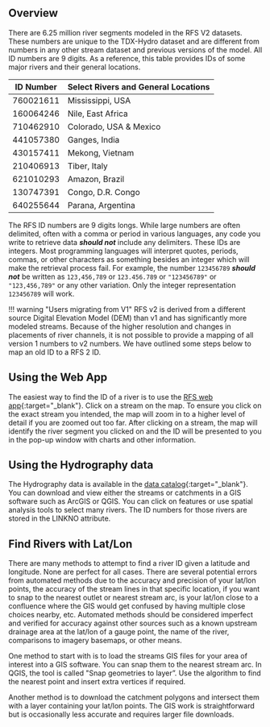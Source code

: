 ## Overview

There are 6.25 million river segments modeled in the RFS V2 datasets. These numbers are unique to the TDX-Hydro dataset and are different from
numbers in any other stream dataset and previous versions of the model. All ID numbers are 9 digits. As a reference, this table provides IDs of some
major rivers and their general locations.

| ID Number | Select Rivers and General Locations |
|-----------|-------------------------------------|
| 760021611 | Mississippi, USA                    |
| 160064246 | Nile, East Africa                   |
| 710462910 | Colorado, USA & Mexico              |
| 441057380 | Ganges, India                       |
| 430157411 | Mekong, Vietnam                     |
| 210406913 | Tiber, Italy                        |
| 621010293 | Amazon, Brazil                      |
| 130747391 | Congo, D.R. Congo                   |
| 640255644 | Parana, Argentina                   |

The RFS ID numbers are 9 digits longs. While large numbers are often delimited, often with a comma or period in various languages, any code you write
to retrieve data ***should not*** include any delimiters. These IDs are integers. Most programming languages will interpret quotes, periods, commas,
or other characters as something besides an integer which will make the retrieval process fail. For example, the number `123456789` ***should not***
be written as `123,456,789` or `123.456.789` or `"123456789"` or `"123,456,789"` or any other variation. Only the integer representation `123456789`
will work.

!!! warning "Users migrating from V1"
    RFS v2 is derived from a different source Digital Elevation Model (DEM) than v1 and has significantly more modeled streams. Because of the higher
    resolution and changes in placements of river channels, it is not possible to provide a mapping of all version 1 numbers to v2 numbers. We have
    outlined some steps below to map an old ID to a RFS 2 ID.

## Using the Web App

The easiest way to find the ID of a river is to use the [RFS web app](https://hydroviewer.geoglows.org){:target="_blank"}. Click on a stream on
the map. To ensure you click on the exact stream you intended, the map will zoom in to a higher level of detail if you are zoomed out too far. After
clicking on a stream, the map will identify the river segment you clicked on and the ID will be presented to you in the pop-up window with charts
and other information.

## Using the Hydrography data

The Hydrography data is available in the [data catalog](../datasets/catalog.md){:target="_blank"}. You can download and view either
the streams or catchments in a GIS software such as ArcGIS or QGIS. You can click on features or use spatial analysis tools to select many rivers. The
ID numbers for those rivers are stored in the LINKNO attribute.

## Find Rivers with Lat/Lon

There are many methods to attempt to find a river ID given a latitude and longitude. None are perfect for all cases. There are several potential
errors from automated methods due to the accuracy and precision of your lat/lon points, the accuracy of the stream lines in that specific location,
if you want to snap to the nearest outlet or nearest stream arc, is your lat/lon close to a confluence where the GIS would get confused by having
multiple close choices nearby, etc. Automated methods should be considered imperfect and verified for accuracy against other sources such as a known 
upstream drainage area at the lat/lon of a gauge point, the name of the river, comparisons to imagery basemaps, or other means.

One method to start with is to load the streams GIS files for your area of interest into a GIS software. You can snap them to the nearest stream arc. 
In QGIS, the tool is called "Snap geometries to layer”. Use the algorithm to find the nearest point and insert extra vertices if required.

Another method is to download the catchment polygons and intersect them with a layer containing your lat/lon points. The GIS work is straightforward 
but is occasionally less accurate and requires larger file downloads.
